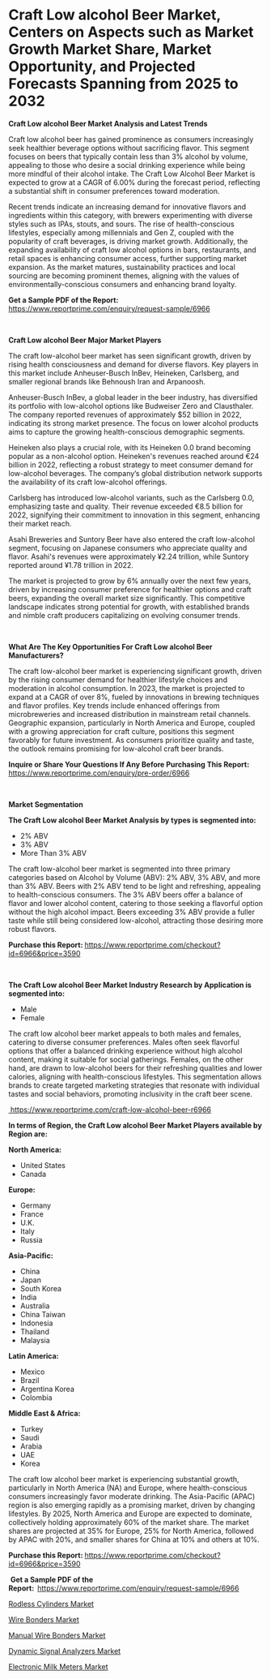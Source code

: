 <p><h1>Craft Low alcohol Beer Market, Centers on Aspects such as Market Growth Market Share, Market Opportunity, and Projected Forecasts Spanning from 2025 to 2032</h1></p><p><strong>Craft Low alcohol Beer Market Analysis and Latest Trends</strong></p>
<p><p>Craft low alcohol beer has gained prominence as consumers increasingly seek healthier beverage options without sacrificing flavor. This segment focuses on beers that typically contain less than 3% alcohol by volume, appealing to those who desire a social drinking experience while being more mindful of their alcohol intake. The Craft Low Alcohol Beer Market is expected to grow at a CAGR of 6.00% during the forecast period, reflecting a substantial shift in consumer preferences toward moderation.</p><p>Recent trends indicate an increasing demand for innovative flavors and ingredients within this category, with brewers experimenting with diverse styles such as IPAs, stouts, and sours. The rise of health-conscious lifestyles, especially among millennials and Gen Z, coupled with the popularity of craft beverages, is driving market growth. Additionally, the expanding availability of craft low alcohol options in bars, restaurants, and retail spaces is enhancing consumer access, further supporting market expansion. As the market matures, sustainability practices and local sourcing are becoming prominent themes, aligning with the values of environmentally-conscious consumers and enhancing brand loyalty.</p></p>
<p><strong>Get a Sample PDF of the Report:&nbsp;</strong> <a href="https://www.reportprime.com/enquiry/request-sample/6966?utm_campaign=3001&utm_medium=2&utm_source=Github&utm_content=ia&utm_term=19032025&utm_id=craft-low-alcohol-beer">https://www.reportprime.com/enquiry/request-sample/6966</a></p>
<p>&nbsp;</p>
<p><strong>Craft Low alcohol Beer Major Market Players</strong></p>
<p><p>The craft low-alcohol beer market has seen significant growth, driven by rising health consciousness and demand for diverse flavors. Key players in this market include Anheuser-Busch InBev, Heineken, Carlsberg, and smaller regional brands like Behnoush Iran and Arpanoosh. </p><p>Anheuser-Busch InBev, a global leader in the beer industry, has diversified its portfolio with low-alcohol options like Budweiser Zero and Clausthaler. The company reported revenues of approximately $52 billion in 2022, indicating its strong market presence. The focus on lower alcohol products aims to capture the growing health-conscious demographic segments.</p><p>Heineken also plays a crucial role, with its Heineken 0.0 brand becoming popular as a non-alcohol option. Heineken's revenues reached around €24 billion in 2022, reflecting a robust strategy to meet consumer demand for low-alcohol beverages. The company’s global distribution network supports the availability of its craft low-alcohol offerings.</p><p>Carlsberg has introduced low-alcohol variants, such as the Carlsberg 0.0, emphasizing taste and quality. Their revenue exceeded €8.5 billion for 2022, signifying their commitment to innovation in this segment, enhancing their market reach.</p><p>Asahi Breweries and Suntory Beer have also entered the craft low-alcohol segment, focusing on Japanese consumers who appreciate quality and flavor. Asahi's revenues were approximately ¥2.24 trillion, while Suntory reported around ¥1.78 trillion in 2022.</p><p>The market is projected to grow by 6% annually over the next few years, driven by increasing consumer preference for healthier options and craft beers, expanding the overall market size significantly. This competitive landscape indicates strong potential for growth, with established brands and nimble craft producers capitalizing on evolving consumer trends.</p></p>
<p>&nbsp;</p>
<p><strong>What Are The Key Opportunities For Craft Low alcohol Beer Manufacturers?</strong></p>
<p><p>The craft low-alcohol beer market is experiencing significant growth, driven by the rising consumer demand for healthier lifestyle choices and moderation in alcohol consumption. In 2023, the market is projected to expand at a CAGR of over 8%, fueled by innovations in brewing techniques and flavor profiles. Key trends include enhanced offerings from microbreweries and increased distribution in mainstream retail channels. Geographic expansion, particularly in North America and Europe, coupled with a growing appreciation for craft culture, positions this segment favorably for future investment. As consumers prioritize quality and taste, the outlook remains promising for low-alcohol craft beer brands.</p></p>
<p><strong>Inquire or Share Your Questions If Any Before Purchasing This Report:</strong> <a href="https://www.reportprime.com/enquiry/pre-order/6966?utm_campaign=3001&utm_medium=2&utm_source=Github&utm_content=ia&utm_term=19032025&utm_id=craft-low-alcohol-beer">https://www.reportprime.com/enquiry/pre-order/6966</a></p>
<p>&nbsp;</p>
<p><strong>Market Segmentation</strong></p>
<p><strong>The Craft Low alcohol Beer Market Analysis by types is segmented into:</strong></p>
<p><ul><li>2% ABV</li><li>3% ABV</li><li>More Than 3% ABV</li></ul></p>
<p><p>The craft low-alcohol beer market is segmented into three primary categories based on Alcohol by Volume (ABV): 2% ABV, 3% ABV, and more than 3% ABV. Beers with 2% ABV tend to be light and refreshing, appealing to health-conscious consumers. The 3% ABV beers offer a balance of flavor and lower alcohol content, catering to those seeking a flavorful option without the high alcohol impact. Beers exceeding 3% ABV provide a fuller taste while still being considered low-alcohol, attracting those desiring more robust flavors.</p></p>
<p><strong>Purchase this Report:&nbsp;</strong><a href="https://www.reportprime.com/checkout?id=6966&price=3590&utm_campaign=3001&utm_medium=2&utm_source=Github&utm_content=ia&utm_term=19032025&utm_id=craft-low-alcohol-beer">https://www.reportprime.com/checkout?id=6966&price=3590</a></p>
<p>&nbsp;</p>
<p><strong>The Craft Low alcohol Beer Market Industry Research by Application is segmented into:</strong></p>
<p><ul><li>Male</li><li>Female</li></ul></p>
<p><p>The craft low alcohol beer market appeals to both males and females, catering to diverse consumer preferences. Males often seek flavorful options that offer a balanced drinking experience without high alcohol content, making it suitable for social gatherings. Females, on the other hand, are drawn to low-alcohol beers for their refreshing qualities and lower calories, aligning with health-conscious lifestyles. This segmentation allows brands to create targeted marketing strategies that resonate with individual tastes and social behaviors, promoting inclusivity in the craft beer scene.</p></p>
<p><a href="https://www.reportprime.com/craft-low-alcohol-beer-r6966?utm_campaign=3001&utm_medium=2&utm_source=Github&utm_content=ia&utm_term=19032025&utm_id=craft-low-alcohol-beer">&nbsp;https://www.reportprime.com/craft-low-alcohol-beer-r6966</a></p>
<p><strong>In terms of Region, the Craft Low alcohol Beer Market Players available by Region are:</strong></p>
<p>
    <p> <strong> North America: </strong>
        <ul>
            <li>United States</li>
            <li>Canada</li>
        </ul>
        </p> 
    <p> <strong> Europe: </strong>
        <ul>
            <li>Germany</li>
            <li>France</li>
            <li>U.K.</li>
            <li>Italy</li>
            <li>Russia</li>
        </ul>
        </p> 
    <p> <strong> Asia-Pacific: </strong>
        <ul>
            <li>China</li>
            <li>Japan</li>
            <li>South Korea</li>
            <li>India</li>
            <li>Australia</li>
            <li>China Taiwan</li>
            <li>Indonesia</li>
            <li>Thailand</li>
            <li>Malaysia</li>
        </ul>
        </p> 
    <p> <strong> Latin America: </strong>
        <ul>
            <li>Mexico</li>
            <li>Brazil</li>
            <li>Argentina Korea</li>
            <li>Colombia</li>
        </ul>
        </p> 
    <p> <strong> Middle East & Africa: </strong>
        <ul>
            <li>Turkey</li>
            <li>Saudi</li>
            <li>Arabia</li>
            <li>UAE</li>
            <li>Korea</li>
        </ul>
    </p>
    </p>
<p><p>The craft low alcohol beer market is experiencing substantial growth, particularly in North America (NA) and Europe, where health-conscious consumers increasingly favor moderate drinking. The Asia-Pacific (APAC) region is also emerging rapidly as a promising market, driven by changing lifestyles. By 2025, North America and Europe are expected to dominate, collectively holding approximately 60% of the market share. The market shares are projected at 35% for Europe, 25% for North America, followed by APAC with 20%, and smaller shares for China at 10% and others at 10%.</p></p>
<p><strong>Purchase this Report: </strong><a href="https://www.reportprime.com/checkout?id=6966&price=3590&utm_campaign=3001&utm_medium=2&utm_source=Github&utm_content=ia&utm_term=19032025&utm_id=craft-low-alcohol-beer">https://www.reportprime.com/checkout?id=6966&price=3590</a></p>
<p>&nbsp;<strong>Get a Sample PDF of the Report:&nbsp;&nbsp;</strong><a href="https://www.reportprime.com/enquiry/request-sample/6966?utm_campaign=3001&utm_medium=2&utm_source=Github&utm_content=ia&utm_term=19032025&utm_id=craft-low-alcohol-beer">https://www.reportprime.com/enquiry/request-sample/6966</a></p>
<p><strong></strong></p>
<p><p><a href="https://www.linkedin.com/pulse/global-rodless-cylinders-market-size-andtrends-affecting-4k8me?utm_campaign=3001&utm_medium=2&utm_source=Github&utm_content=ia&utm_term=19032025&utm_id=craft-low-alcohol-beer">Rodless Cylinders Market</a></p><p><a href="https://www.linkedin.com/pulse/wire-bonders-market-report-2025-2032-evaluating-growth-prospects-mfo4e?utm_campaign=3001&utm_medium=2&utm_source=Github&utm_content=ia&utm_term=19032025&utm_id=craft-low-alcohol-beer">Wire Bonders Market</a></p><p><a href="https://www.linkedin.com/pulse/year-on-year-growth-manual-wire-bonders-market-45-cagr-vixie?utm_campaign=3001&utm_medium=2&utm_source=Github&utm_content=ia&utm_term=19032025&utm_id=craft-low-alcohol-beer">Manual Wire Bonders Market</a></p><p><a href="https://www.linkedin.com/pulse/market-dynamics-dynamic-signal-analyzers-75-growth-from-vpeye?utm_campaign=3001&utm_medium=2&utm_source=Github&utm_content=ia&utm_term=19032025&utm_id=craft-low-alcohol-beer">Dynamic Signal Analyzers Market</a></p><p><a href="https://www.linkedin.com/pulse/global-electronic-milk-meters-market-research-report-dz8we?utm_campaign=3001&utm_medium=2&utm_source=Github&utm_content=ia&utm_term=19032025&utm_id=craft-low-alcohol-beer">Electronic Milk Meters Market</a></p></p>